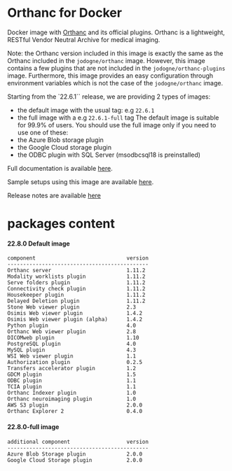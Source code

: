 # Orthanc for Docker
Docker image with [Orthanc](https://www.orthanc-server.com/) and its official plugins. Orthanc is a lightweight, RESTful Vendor Neutral Archive for medical imaging.

Note: the Orthanc version included in this image is exactly the same as the Orthanc included in the `jodogne/orthanc` image.  However,
this image contains a few plugins that are not included in the `jodogne/orthanc-plugins` image.  Furthermore,
this image provides an easy configuration through environment variables which is not the case of the `jodogne/orthanc` image.

Starting from the `22.6.1`` release, we are providing 2 types of images:
  - the default image with the usual tag: e.g `22.6.1`
  - the full image with a e.g `22.6.1-full` tag
The default image is suitable for 99.9% of users.
You should use the full image only if you need to use one of these:
  - the Azure Blob storage plugin
  - the Google Cloud storage plugin
  - the ODBC plugin with SQL Server (msodbcsql18 is preinstalled)

Full documentation is available [here](https://book.orthanc-server.com/users/docker-osimis.html).

Sample setups using this image are available [here](https://bitbucket.org/osimis/orthanc-setup-samples/).

Release notes are available [here](https://bitbucket.org/osimis/orthanc-builder/src/master/release-notes-docker-images.txt)


# packages content

#### 22.8.0 Default image
```
component                             version
---------------------------------------------
Orthanc server                        1.11.2
Modality worklists plugin             1.11.2
Serve folders plugin                  1.11.2
Connectivity check plugin             1.11.2
Housekeeper plugin                    1.11.2
Delayed Deletion plugin               1.11.2
Stone Web viewer plugin               2.3
Osimis Web viewer plugin              1.4.2
Osimis Web viewer plugin (alpha)      1.4.2
Python plugin                         4.0
Orthanc Web viewer plugin             2.8
DICOMweb plugin                       1.10
PostgreSQL plugin                     4.0
MySQL plugin                          4.3
WSI Web viewer plugin                 1.1
Authorization plugin                  0.2.5
Transfers accelerator plugin          1.2
GDCM plugin                           1.5
ODBC plugin                           1.1
TCIA plugin                           1.1
Orthanc Indexer plugin                1.0
Orthanc neuroimaging plugin           1.0
AWS S3 plugin                         2.0.0
Orthanc Explorer 2                    0.4.0
```

#### 22.8.0-full image 
```
additional component                  version
---------------------------------------------
Azure Blob Storage plugin             2.0.0
Google Cloud Storage plugin           2.0.0
````